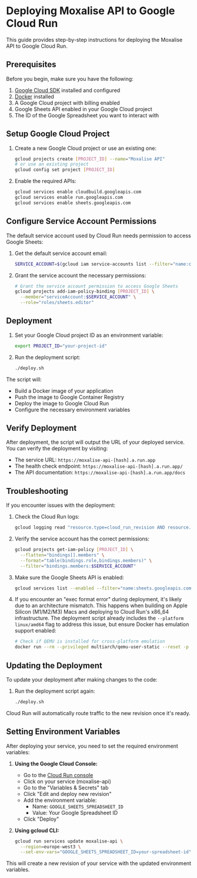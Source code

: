 # Deploying Moxalise API to Google Cloud Run

This guide provides step-by-step instructions for deploying the Moxalise API to Google Cloud Run.

## Prerequisites

Before you begin, make sure you have the following:

1. [Google Cloud SDK](https://cloud.google.com/sdk/docs/install) installed and configured
2. [Docker](https://docs.docker.com/get-docker/) installed
3. A Google Cloud project with billing enabled
4. Google Sheets API enabled in your Google Cloud project
5. The ID of the Google Spreadsheet you want to interact with

## Setup Google Cloud Project

1. Create a new Google Cloud project or use an existing one:
   ```bash
   gcloud projects create [PROJECT_ID] --name="Moxalise API"
   # or use an existing project
   gcloud config set project [PROJECT_ID]
   ```

2. Enable the required APIs:
   ```bash
   gcloud services enable cloudbuild.googleapis.com
   gcloud services enable run.googleapis.com
   gcloud services enable sheets.googleapis.com
   ```

## Configure Service Account Permissions

The default service account used by Cloud Run needs permission to access Google Sheets:

1. Get the default service account email:
   ```bash
   SERVICE_ACCOUNT=$(gcloud iam service-accounts list --filter="name:compute@developer.gserviceaccount.com" --format="value(email)")
   ```

2. Grant the service account the necessary permissions:
   ```bash
   # Grant the service account permission to access Google Sheets
   gcloud projects add-iam-policy-binding [PROJECT_ID] \
     --member="serviceAccount:$SERVICE_ACCOUNT" \
     --role="roles/sheets.editor"
   ```

## Deployment

1. Set your Google Cloud project ID as an environment variable:
   ```bash
   export PROJECT_ID="your-project-id"
   ```

2. Run the deployment script:
   ```bash
   ./deploy.sh
   ```

The script will:
- Build a Docker image of your application
- Push the image to Google Container Registry
- Deploy the image to Google Cloud Run
- Configure the necessary environment variables

## Verify Deployment

After deployment, the script will output the URL of your deployed service. You can verify the deployment by visiting:

- The service URL: `https://moxalise-api-[hash].a.run.app`
- The health check endpoint: `https://moxalise-api-[hash].a.run.app/`
- The API documentation: `https://moxalise-api-[hash].a.run.app/docs`

## Troubleshooting

If you encounter issues with the deployment:

1. Check the Cloud Run logs:
   ```bash
   gcloud logging read "resource.type=cloud_run_revision AND resource.labels.service_name=moxalise-api" --limit=50
   ```

2. Verify the service account has the correct permissions:
   ```bash
   gcloud projects get-iam-policy [PROJECT_ID] \
     --flatten="bindings[].members" \
     --format="table(bindings.role,bindings.members)" \
     --filter="bindings.members:$SERVICE_ACCOUNT"
   ```

3. Make sure the Google Sheets API is enabled:
   ```bash
   gcloud services list --enabled --filter="name:sheets.googleapis.com"
   ```

4. If you encounter an "exec format error" during deployment, it's likely due to an architecture mismatch. This happens when building on Apple Silicon (M1/M2/M3) Macs and deploying to Cloud Run's x86_64 infrastructure. The deployment script already includes the `--platform linux/amd64` flag to address this issue, but ensure Docker has emulation support enabled:
   ```bash
   # Check if QEMU is installed for cross-platform emulation
   docker run --rm --privileged multiarch/qemu-user-static --reset -p yes
   ```

## Updating the Deployment

To update your deployment after making changes to the code:

1. Run the deployment script again:
   ```bash
   ./deploy.sh
   ```

Cloud Run will automatically route traffic to the new revision once it's ready.

## Setting Environment Variables

After deploying your service, you need to set the required environment variables:

1. **Using the Google Cloud Console:**
   - Go to the [Cloud Run console](https://console.cloud.google.com/run)
   - Click on your service (moxalise-api)
   - Go to the "Variables & Secrets" tab
   - Click "Edit and deploy new revision"
   - Add the environment variable:
     - Name: `GOOGLE_SHEETS_SPREADSHEET_ID`
     - Value: Your Google Spreadsheet ID
   - Click "Deploy"

2. **Using gcloud CLI:**
   ```bash
   gcloud run services update moxalise-api \
     --region=europe-west3 \
     --set-env-vars="GOOGLE_SHEETS_SPREADSHEET_ID=your-spreadsheet-id"
   ```

This will create a new revision of your service with the updated environment variables.
